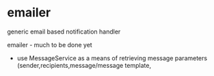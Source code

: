 emailer
=======

generic email based notification handler


emailer - much to be done yet

- use MessageService as a means of retrieving message parameters
  (sender,recipients,message/message template, <template field source>)
- use message templating

